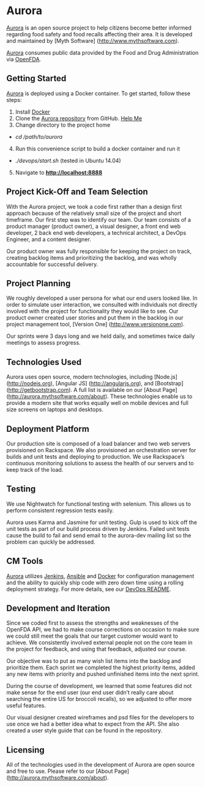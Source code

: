 # Aurora

[Aurora](http://aurora.mythsoftware.com) is an open source project to help citizens become better informed regarding food safety and food recalls affecting their area.  It is developed and maintained by [Myth Software] (http://www.mythsoftware.com).

[Aurora](http://aurora.mythsoftware.com) consumes public data provided by the Food and Drug Administration via [OpenFDA](https://open.fda.gov). 

## Getting Started
[Aurora](http://aurora.mythsoftware.com) is deployed using a Docker container.  To get started, follow these steps:

1. Install [Docker](https://www.docker.com)
2. Clone the [Aurora repository](https://github.com/MythSoftware/aurora) from GitHub.  [Help Me](https://help.github.com/articles/fetching-a-remote/)
3. Change directory to the project home
  - *cd /path/to/aurora*
4. Run this convenience script to build a docker container and run it
  - *./devops/start.sh* (tested in Ubuntu 14.04)
5. Navigate to **[http://localhost:8888](http://localhost:8888)**


## Project Kick-Off and Team Selection

With the Aurora project, we took a code first rather than a design first approach because of the relatively small size of the project and short timeframe.  Our first step was to identify our team.  Our team consists of a product manager (product owner), a visual designer, a front end web developer, 2 back end web developers, a technical architect, a DevOps Engineer, and a content designer.

Our product owner was fully responsible for keeping the project on track, creating backlog items and prioritizing the backlog, and was wholly accountable for successful delivery.

## Project Planning

We roughly developed a user persona for what our end users looked like.  In order to simulate user interaction, we consulted with individuals not directly involved with the project for functionality they would like to see.  Our product owner created user stories and put them in the backlog in our project management tool, [Version One] (http://www.versionone.com).

Our sprints were 3 days long and we held daily, and sometimes twice daily meetings to assess progress.

## Technologies Used

Aurora uses open source, modern technologies, including [Node.js] (http://nodejs.org), [Angular JS] (http://angularjs.org), and [Bootstrap] (http://getbootstrap.com).  A full list is available on our [About Page] (http://aurora.mythsoftware.com/about).  These technologies enable us to provide a modern site that works equally well on mobile devices and full size screens on laptops and desktops.

## Deployment Platform

Our production site is composed of a load balancer and two web servers provisioned on Rackspace.  We also provisioned an orchestration server for builds and unit tests and deploying to production.  We use Rackspace’s continuous monitoring solutions to assess the health of our servers and to keep track of the load.

## Testing

We use Nightwatch for functional testing with selenium.  This allows us to perform consistent regression tests easily.

Aurora uses Karma and Jasmine for unit testing. Gulp is used to kick off the unit tests as part of our build process driven by Jenkins.  Failed unit tests cause the build to fail and send email to the aurora-dev mailing list so the problem can quickly be addressed.

## CM Tools

[Aurora](http://aurora.mythsoftware.com) utilizes [Jenkins](http://https://jenkins-ci.org/), [Ansible](http://www.ansible.com/home) and [Docker](https://www.docker.com) for configuration management and the ability to quickly ship code with zero down time using a rolling deployment strategy.  For more details, see our [DevOps README](devops).

## Development and Iteration

Since we coded first to assess the strengths and weaknesses of the OpenFDA API, we had to make course corrections on occasion to make sure we could still meet the goals that our target customer would want to achieve.  We consistently involved external people not on the core team in the project for feedback, and using that feedback, adjusted our course.

Our objective was to put as many wish list items into the backlog and prioritize them.  Each sprint we completed the highest priority items, added any new items with priority and pushed unfinished items into the next sprint.

During the course of development, we learned that some features did not make sense for the end user (our end user didn’t really care about searching the entire US for broccoli recalls), so we adjusted to offer more useful features.

Our visual designer created wireframes and psd files for the developers to use once we had a better idea what to expect from the API.  She also created a user style guide that can be found in the repository.

## Licensing

All of the technologies used in the development of Aurora are open source and free to use.  Please refer to our [About Page] (http://aurora.mythsoftware.com/about).
